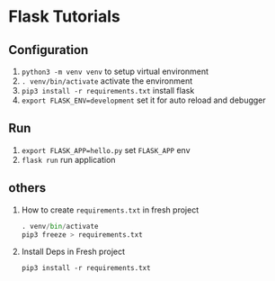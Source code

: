 # Flask Tutorials

## Configuration

1. `python3 -m venv venv` to setup virtual environment
1. `. venv/bin/activate` activate the environment
1. `pip3 install -r requirements.txt` install flask
1. `export FLASK_ENV=development` set it for auto reload and debugger

## Run

1. `export FLASK_APP=hello.py` set `FLASK_APP` env
1. `flask run` run application

## others

1. How to create `requirements.txt` in fresh project
    
    ```python
    . venv/bin/activate
    pip3 freeze > requirements.txt
    ```

1. Install Deps in Fresh project

    ```
    pip3 install -r requirements.txt
    ```
